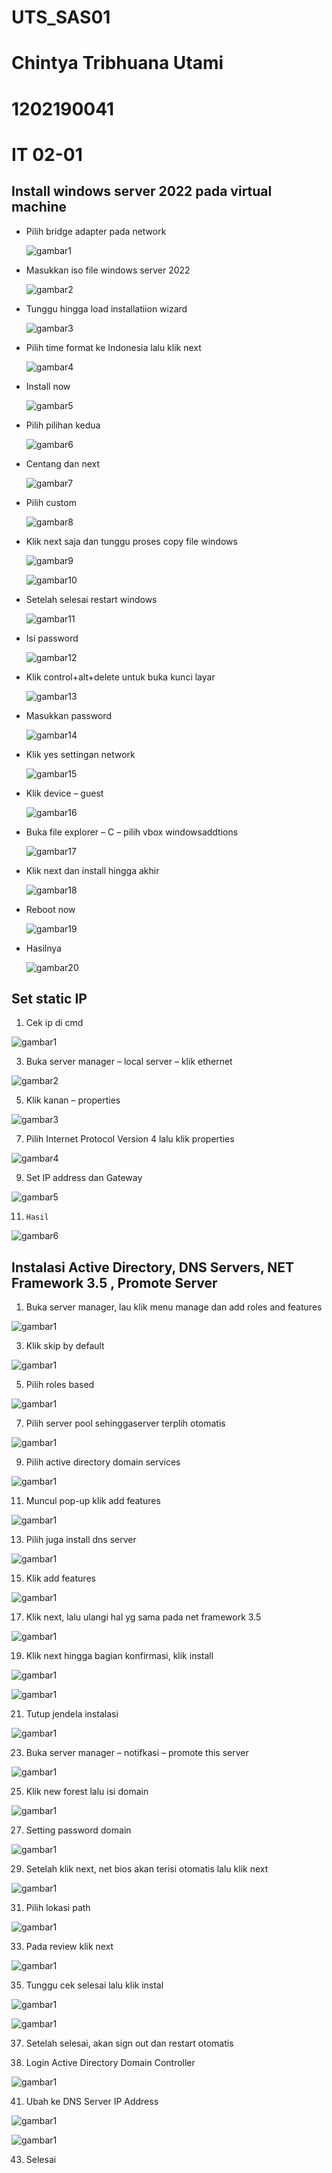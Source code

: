# UTS_SAS01
# Chintya Tribhuana Utami
# 1202190041
# IT 02-01

## Install windows server 2022 pada virtual machine 


- Pilih bridge adapter pada network
 
  ![gambar1](https://github.com/chintyatribhuanau/UTS_SAS01/blob/main/asset/1.png)
  
- Masukkan iso file windows server 2022

  ![gambar2](https://github.com/chintyatribhuanau/UTS_SAS01/blob/main/asset/2.png)

- Tunggu hingga load installatiion wizard

  ![gambar3](https://github.com/chintyatribhuanau/UTS_SAS01/blob/main/asset/3.png)
  
- Pilih time format ke Indonesia lalu klik next

  ![gambar4](https://github.com/chintyatribhuanau/UTS_SAS01/blob/main/asset/4.png)

- Install now
  
  ![gambar5](https://github.com/chintyatribhuanau/UTS_SAS01/blob/main/asset/5.png)
  
- Pilih pilihan kedua

  ![gambar6](https://github.com/chintyatribhuanau/UTS_SAS01/blob/main/asset/6.png)
  
- Centang dan next

  ![gambar7](https://github.com/chintyatribhuanau/UTS_SAS01/blob/main/asset/7.png)
  
- Pilih custom

  ![gambar8](https://github.com/chintyatribhuanau/UTS_SAS01/blob/main/asset/8.png)
  
- Klik next saja dan tunggu proses copy file windows

  ![gambar9](https://github.com/chintyatribhuanau/UTS_SAS01/blob/main/asset/9.png)
  
  
  ![gambar10](https://github.com/chintyatribhuanau/UTS_SAS01/blob/main/asset/10.png)
  
- Setelah selesai restart windows

  ![gambar11](https://github.com/chintyatribhuanau/UTS_SAS01/blob/main/asset/11.png)
  
- Isi password

  ![gambar12](https://github.com/chintyatribhuanau/UTS_SAS01/blob/main/asset/12.png)
  
- Klik control+alt+delete untuk buka kunci layar

  ![gambar13](https://github.com/chintyatribhuanau/UTS_SAS01/blob/main/asset/13.png)
  
- Masukkan password

  ![gambar14](https://github.com/chintyatribhuanau/UTS_SAS01/blob/main/asset/15.png)
  
- Klik yes settingan network

  ![gambar15](https://github.com/chintyatribhuanau/UTS_SAS01/blob/main/asset/17.png)
  
- Klik device – guest

  ![gambar16](https://github.com/chintyatribhuanau/UTS_SAS01/blob/main/asset/18.png)
  
- Buka file explorer – C – pilih vbox windowsaddtions

  ![gambar17](https://github.com/chintyatribhuanau/UTS_SAS01/blob/main/asset/19.png)
  
- Klik next dan install hingga akhir

  ![gambar18](https://github.com/chintyatribhuanau/UTS_SAS01/blob/main/asset/20.png)
  
- Reboot now

  ![gambar19](https://github.com/chintyatribhuanau/UTS_SAS01/blob/main/asset/21.png)
  
- Hasilnya

  ![gambar20](https://github.com/chintyatribhuanau/UTS_SAS01/blob/main/asset/22.png)
  
## Set static IP

1.	Cek ip di cmd

   ![gambar1](https://github.com/chintyatribhuanau/UTS_SAS01/blob/main/asset/ip/1.png)
   
3.	Buka server manager – local server – klik ethernet

   ![gambar2](https://github.com/chintyatribhuanau/UTS_SAS01/blob/main/asset/ip/2.png)
   
5.	Klik kanan – properties

   ![gambar3](https://github.com/chintyatribhuanau/UTS_SAS01/blob/main/asset/ip/3.png)
   
7.	Pilih Internet Protocol Version 4 lalu klik properties

   ![gambar4](https://github.com/chintyatribhuanau/UTS_SAS01/blob/main/asset/ip/4.png)
   
9.	Set IP address dan Gateway

   ![gambar5](https://github.com/chintyatribhuanau/UTS_SAS01/blob/main/asset/ip/5.png)
   
11. 	Hasil

   ![gambar6](https://github.com/chintyatribhuanau/UTS_SAS01/blob/main/asset/ip/6.png)
   
## Instalasi Active Directory, DNS Servers, NET Framework 3.5 , Promote Server

1.	Buka server manager, lau klik menu manage dan add roles and features
   
   ![gambar1](https://github.com/chintyatribhuanau/UTS_SAS01/blob/main/asset/ip/7.png)
   
3.	Klik skip by default

   ![gambar1](https://github.com/chintyatribhuanau/UTS_SAS01/blob/main/asset/ip/8.png)
   
5.	Pilih roles based

   ![gambar1](https://github.com/chintyatribhuanau/UTS_SAS01/blob/main/asset/ip/9.png)
   
7.	Pilih server pool sehinggaserver terplih otomatis

   ![gambar1](https://github.com/chintyatribhuanau/UTS_SAS01/blob/main/asset/ip/10.png)
   
9.	Pilih active directory domain services

   ![gambar1](https://github.com/chintyatribhuanau/UTS_SAS01/blob/main/asset/ip/11.png)
   
11.	Muncul pop-up klik add features

   ![gambar1](https://github.com/chintyatribhuanau/UTS_SAS01/blob/main/asset/ip/12.png)
   
13.	Pilih juga install dns server

   ![gambar1](https://github.com/chintyatribhuanau/UTS_SAS01/blob/main/asset/ip/13.png)
   
15.	Klik add features

   ![gambar1](https://github.com/chintyatribhuanau/UTS_SAS01/blob/main/asset/ip/14.png)
   
17.	Klik next, lalu ulangi hal yg sama pada net framework 3.5

   ![gambar1](https://github.com/chintyatribhuanau/UTS_SAS01/blob/main/asset/ip/15.png)
   
19.	Klik next hingga bagian konfirmasi, klik install

   ![gambar1](https://github.com/chintyatribhuanau/UTS_SAS01/blob/main/asset/ip/16.png)
   
   ![gambar1](https://github.com/chintyatribhuanau/UTS_SAS01/blob/main/asset/ip/17.png)
   
21.	Tutup jendela instalasi

   ![gambar1](https://github.com/chintyatribhuanau/UTS_SAS01/blob/main/asset/ip/18.png)
   
23.	Buka server manager – notifkasi – promote this server

   ![gambar1](https://github.com/chintyatribhuanau/UTS_SAS01/blob/main/asset/ip/19.png)
   
25.	Klik new forest lalu isi domain

   ![gambar1](https://github.com/chintyatribhuanau/UTS_SAS01/blob/main/asset/ip/20.png)
   
27.	Setting password domain 

   ![gambar1](https://github.com/chintyatribhuanau/UTS_SAS01/blob/main/asset/ip/21.png)
   
29.	Setelah klik next, net bios akan terisi otomatis lalu klik next

   ![gambar1](https://github.com/chintyatribhuanau/UTS_SAS01/blob/main/asset/ip/22.png)
   
31.	Pilih lokasi path

   ![gambar1](https://github.com/chintyatribhuanau/UTS_SAS01/blob/main/asset/ip/23.png)
   
33.	Pada review klik next

   ![gambar1](https://github.com/chintyatribhuanau/UTS_SAS01/blob/main/asset/ip/24.png)
   
35.	Tunggu cek selesai lalu klik instal

   ![gambar1](https://github.com/chintyatribhuanau/UTS_SAS01/blob/main/asset/ip/25.png)
   
   ![gambar1](https://github.com/chintyatribhuanau/UTS_SAS01/blob/main/asset/ip/26.png)
   
37.	Setelah selesai, akan sign out dan restart otomatis
   
39.	Login Active Directory Domain Controller

   ![gambar1](https://github.com/chintyatribhuanau/UTS_SAS01/blob/main/asset/ip/27.png)
   
41.	Ubah ke DNS Server IP Address

   ![gambar1](https://github.com/chintyatribhuanau/UTS_SAS01/blob/main/asset/ip/28.png)
   
   ![gambar1](https://github.com/chintyatribhuanau/UTS_SAS01/blob/main/asset/ip/29.png)
   
43.	Selesai
